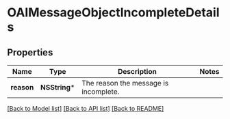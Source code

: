 # OAIMessageObjectIncompleteDetails

## Properties
Name | Type | Description | Notes
------------ | ------------- | ------------- | -------------
**reason** | **NSString*** | The reason the message is incomplete. | 

[[Back to Model list]](../README.md#documentation-for-models) [[Back to API list]](../README.md#documentation-for-api-endpoints) [[Back to README]](../README.md)



